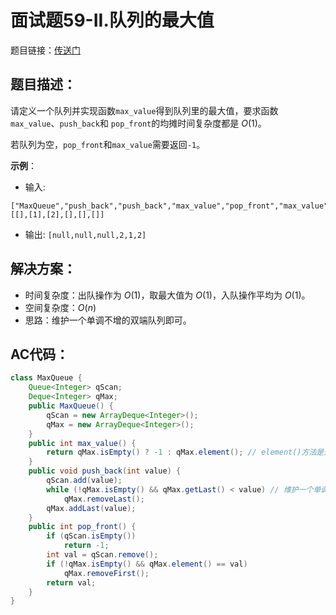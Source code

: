 # 面试题59-II.队列的最大值
题目链接：[传送门](https://leetcode-cn.com/problems/dui-lie-de-zui-da-zhi-lcof/)

## 题目描述：
请定义一个队列并实现函数`max_value`得到队列里的最大值，要求函数`max_value`、`push_back`和 `pop_front`的均摊时间复杂度都是 $O(1)$。

若队列为空，`pop_front`和`max_value`需要返回`-1`。

**示例**：

- 输入: 
```
["MaxQueue","push_back","push_back","max_value","pop_front","max_value"]
[[],[1],[2],[],[],[]]
```
- 输出: `[null,null,null,2,1,2]`

## 解决方案：
- 时间复杂度：出队操作为 $O(1)$，取最大值为 $O(1)$，入队操作平均为 $O(1)$。
- 空间复杂度：$O(n)$
- 思路：维护一个单调不增的双端队列即可。

## AC代码：
```java
class MaxQueue {
	Queue<Integer> qScan;
	Deque<Integer> qMax;
	public MaxQueue() {
		qScan = new ArrayDeque<Integer>();
		qMax = new ArrayDeque<Integer>();
	}
	public int max_value() {
		return qMax.isEmpty() ? -1 : qMax.element(); // element()方法是返回队首元素
	}
	public void push_back(int value) {
		qScan.add(value);
		while (!qMax.isEmpty() && qMax.getLast() < value) // 维护一个单调不增的双端队列
			qMax.removeLast();
		qMax.addLast(value);
	}
	public int pop_front() {
		if (qScan.isEmpty())
			return -1;
		int val = qScan.remove();
		if (!qMax.isEmpty() && qMax.element() == val)
			qMax.removeFirst();
		return val;
	}
}
```